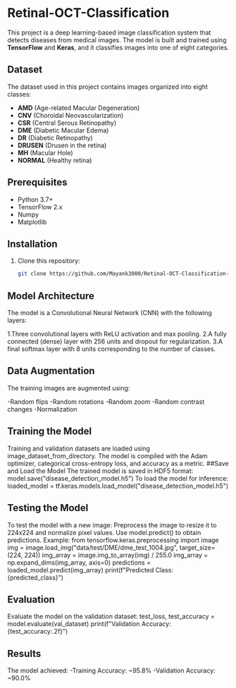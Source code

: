 # Retinal-OCT-Classification

This project is a deep learning-based image classification system that detects diseases from medical images. The model is built and trained using **TensorFlow** and **Keras**, and it classifies images into one of eight categories.

## Dataset

The dataset used in this project contains images organized into eight classes:

- **AMD** (Age-related Macular Degeneration)
- **CNV** (Choroidal Neovascularization)
- **CSR** (Central Serous Retinopathy)
- **DME** (Diabetic Macular Edema)
- **DR** (Diabetic Retinopathy)
- **DRUSEN** (Drusen in the retina)
- **MH** (Macular Hole)
- **NORMAL** (Healthy retina)

## Prerequisites
- Python 3.7+
- TensorFlow 2.x
- Numpy
- Matplotlib

## Installation
1. Clone this repository:
   ```bash
   git clone https://github.com/Mayank3000/Retinal-OCT-Classification-.git

## Model Architecture
The model is a Convolutional Neural Network (CNN) with the following layers:

1.Three convolutional layers with ReLU activation and max pooling.
2.A fully connected (dense) layer with 256 units and dropout for regularization.
3.A final softmax layer with 8 units corresponding to the number of classes.
## Data Augmentation
The training images are augmented using:

-Random flips
-Random rotations
-Random zoom
-Random contrast changes
-Normalization

## Training the Model
Training and validation datasets are loaded using image_dataset_from_directory.
The model is compiled with the Adam optimizer, categorical cross-entropy loss, and accuracy as a metric.
##Save and Load the Model
The trained model is saved in HDF5 format:
model.save("disease_detection_model.h5")
To load the model for inference:
loaded_model = tf.keras.models.load_model("disease_detection_model.h5")
## Testing the Model
To test the model with a new image:
Preprocess the image to resize it to 224x224 and normalize pixel values.
Use model.predict() to obtain predictions.
Example:
from tensorflow.keras.preprocessing import image
img = image.load_img("data/test/DME/dme_test_1004.jpg", target_size=(224, 224))
img_array = image.img_to_array(img) / 255.0
img_array = np.expand_dims(img_array, axis=0)
predictions = loaded_model.predict(img_array)
print(f"Predicted Class: {predicted_class}")
## Evaluation
Evaluate the model on the validation dataset:
test_loss, test_accuracy = model.evaluate(val_dataset)
print(f"Validation Accuracy: {test_accuracy:.2f}")
## Results
The model achieved:
-Training Accuracy: ~95.8%
-Validation Accuracy: ~90.0%
